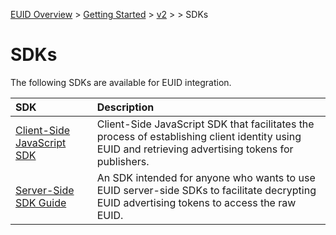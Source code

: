 [EUID Overview](../../../README.md) > [Getting Started](../../getting-started.md) > [v2](../summary-doc-v2.md) > > SDKs

# SDKs

The following SDKs are available for EUID integration. 

| SDK | Description |
| :--- | :--- |
| [Client-Side JavaScript SDK](client-side-identity.md) | Client-Side JavaScript SDK that facilitates the process of establishing client identity using EUID and retrieving advertising tokens for publishers. |
| [Server-Side SDK Guide](dsp-client-rtb-sdk.md) | An SDK intended for anyone who wants to use EUID server-side SDKs to facilitate decrypting EUID advertising tokens to access the raw EUID.|
